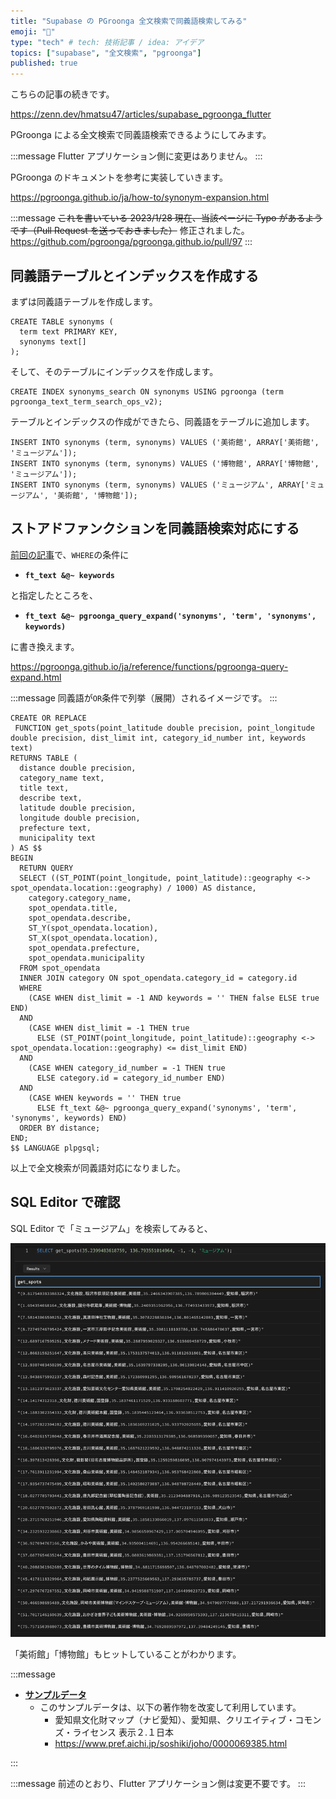 ```yaml
---
title: "Supabase の PGroonga 全文検索で同義語検索してみる"
emoji: "📖"
type: "tech" # tech: 技術記事 / idea: アイデア
topics: ["supabase", "全文検索", "pgroonga"]
published: true
---
```


こちらの記事の続きです。

https://zenn.dev/hmatsu47/articles/supabase_pgroonga_flutter

PGroonga による全文検索で同義語検索できるようにしてみます。

:::message
Flutter アプリケーション側に変更はありません。
:::

PGroonga のドキュメントを参考に実装していきます。

https://pgroonga.github.io/ja/how-to/synonym-expansion.html

:::message
~~これを書いている 2023/1/28 現在、当該ページに Typo があるようです（Pull Request を送っておきました）~~ 修正されました。
https://github.com/pgroonga/pgroonga.github.io/pull/97
:::

## 同義語テーブルとインデックスを作成する

まずは同義語テーブルを作成します。

```sql:同義語テーブル作成
CREATE TABLE synonyms (
  term text PRIMARY KEY,
  synonyms text[]
);
```

そして、そのテーブルにインデックスを作成します。

```sql:同義語テーブル用インデックス作成
CREATE INDEX synonyms_search ON synonyms USING pgroonga (term pgroonga_text_term_search_ops_v2);
```

テーブルとインデックスの作成ができたら、同義語をテーブルに追加します。

```sql:同義語をテーブルに追加
INSERT INTO synonyms (term, synonyms) VALUES ('美術館', ARRAY['美術館', 'ミュージアム']);
INSERT INTO synonyms (term, synonyms) VALUES ('博物館', ARRAY['博物館', 'ミュージアム']);
INSERT INTO synonyms (term, synonyms) VALUES ('ミュージアム', ARRAY['ミュージアム', '美術館', '博物館']);
```

## ストアドファンクションを同義語検索対応にする

[前回の記事](https://zenn.dev/hmatsu47/articles/supabase_pgroonga_flutter#%E3%82%B9%E3%83%88%E3%82%A2%E3%83%89%E3%83%95%E3%82%A1%E3%83%B3%E3%82%AF%E3%82%B7%E3%83%A7%E3%83%B3%E3%82%92%E5%85%A8%E6%96%87%E6%A4%9C%E7%B4%A2%E5%AF%BE%E5%BF%9C%E3%81%AB%E3%81%99%E3%82%8B)で、`WHERE`の条件に

- **`ft_text &@~ keywords`**

と指定したところを、

- **`ft_text &@~ pgroonga_query_expand('synonyms', 'term', 'synonyms', keywords)`**

に書き換えます。

https://pgroonga.github.io/ja/reference/functions/pgroonga-query-expand.html

:::message
同義語が`OR`条件で列挙（展開）されるイメージです。
:::

```sql:CREATE_FUNCTION
CREATE OR REPLACE
 FUNCTION get_spots(point_latitude double precision, point_longitude double precision, dist_limit int, category_id_number int, keywords text)
RETURNS TABLE (
  distance double precision,
  category_name text,
  title text,
  describe text,
  latitude double precision,
  longitude double precision,
  prefecture text,
  municipality text
) AS $$
BEGIN
  RETURN QUERY
  SELECT ((ST_POINT(point_longitude, point_latitude)::geography <-> spot_opendata.location::geography) / 1000) AS distance,
    category.category_name,
    spot_opendata.title,
    spot_opendata.describe,
    ST_Y(spot_opendata.location),
    ST_X(spot_opendata.location),
    spot_opendata.prefecture,
    spot_opendata.municipality
  FROM spot_opendata
  INNER JOIN category ON spot_opendata.category_id = category.id
  WHERE
    (CASE WHEN dist_limit = -1 AND keywords = '' THEN false ELSE true END)
  AND
    (CASE WHEN dist_limit = -1 THEN true
      ELSE (ST_POINT(point_longitude, point_latitude)::geography <-> spot_opendata.location::geography) <= dist_limit END)
  AND
    (CASE WHEN category_id_number = -1 THEN true
      ELSE category.id = category_id_number END)
  AND
    (CASE WHEN keywords = '' THEN true
      ELSE ft_text &@~ pgroonga_query_expand('synonyms', 'term', 'synonyms', keywords) END)
  ORDER BY distance;
END;
$$ LANGUAGE plpgsql;
```

以上で全文検索が同義語対応になりました。

## SQL Editor で確認

SQL Editor で「ミュージアム」を検索してみると、

![](/images/supabase_pgroonga_synonyms/supabase_pgroonga_synonyms_01.png)

「美術館」「博物館」もヒットしていることがわかります。

:::message

- **[サンプルデータ](https://github.com/hmatsu47/maptool/tree/main/sampleData/supabase)**
  - このサンプルデータは、以下の著作物を改変して利用しています。
    - 愛知県文化財マップ（ナビ愛知）、愛知県、クリエイティブ・コモンズ・ライセンス 表示２.１日本
    - https://www.pref.aichi.jp/soshiki/joho/0000069385.html

:::

:::message
前述のとおり、Flutter アプリケーション側は変更不要です。
:::
